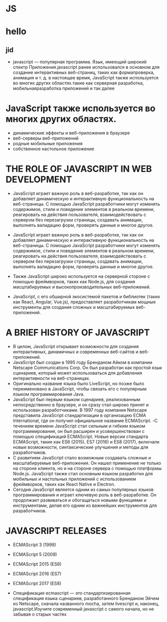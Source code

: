 # JS
# hello
## jid

 - javascript — популярная программа. Язык, имеющий широкий спектр Приложения.javascript ранее использовался в основном для создание интерактивных веб-страниц, таких как формапроверка, анимация и т. д. в настоящее время, JavaScript также используется во многих других областях.такие как серверная разработка, мобильнаяразработка приложений и так далее

# JavaScript также используется во многих других областях.
- динамические эффекты и веб-приложения в браузере
- веб-серверы веб-приложений
- родные мобильные приложения
- собственное настольное приложение
#   THE ROLE OF JAVASCRIPT IN WEB DEVELOPMENT
- JavaScript играет важную роль в веб-разработке, так как он добавляет динамическую и интерактивную функциональность на веб-страницы. С помощью JavaScript разработчики могут изменять содержимое, стили и поведение элементов в реальном времени, реагировать на действия пользователя, взаимодействовать с сервером без перезагрузки страницы, создавать анимации, выполнять валидацию форм, проверять данные и многое другое.


- JavaScript играет важную роль в веб-разработке, так как он добавляет динамическую и интерактивную функциональность на веб-страницы. С помощью JavaScript разработчики могут изменять содержимое, стили и поведение элементов в реальном времени, реагировать на действия пользователя, взаимодействовать с сервером без перезагрузки страницы, создавать анимации, выполнять валидацию форм, проверять данные и многое другое.


- Также JavaScript широко используется на серверной стороне с помощью фреймворков, таких как Node.js, для создания масштабируемых и высокопроизводительных веб-приложений.


- JavaScript, с его обширной экосистемой пакетов и библиотек (таких как React, Angular, Vue.js), предоставляет разработчикам мощные инструменты для создания сложных и масштабируемых веб-приложений.

# A BRIEF HISTORY OF JAVASCRIPT
- В целом, JavaScript открывает возможности для создания интерактивных, динамичных и современных веб-сайтов и веб-приложений.
- JavaScript был создан в 1995 году Бренданом Айком в компании Netscape Communications Corp. Он был разработан как простой язык сценариев, который может использоваться для добавления интерактивности на веб-страницах.
- Оригинально название языка было LiveScript, но позже было переименовано в JavaScript, чтобы связать его с популярным языком программирования Java.
- JavaScript был первым языком сценариев, реализованным непосредственно в браузере, и он сразу стал широко принят и использован разработчиками. В 1997 году компания Netscape представила JavaScript стандартизации в организацию ECMA International, где он получил официальное название ECMAScript.
-С течением времени JavaScript стал сильным и гибким языком программирования, он был расширен и усовершенствован с помощью спецификаций ECMAScript. Новые версии стандарта ECMAScript, такие как ES6 (2015), ES7 (2016) и ES8 (2017), включали новые возможности, синтаксические улучшения и методы для разработчиков.
- С развитием JavaScript стало возможным создавать сложные и масштабируемые веб-приложения. Он нашел применение не только на стороне клиента, но и на стороне сервера с помощью платформы Node.js. JavaScript также стал основным языком разработки для мобильных и настольных приложений с использованием фреймворков, таких как React Native и Electron.
- Сегодня JavaScript является одним из самых популярных языков программирования и играет ключевую роль в веб-разработке. Он продолжает развиваться и обогащаться новыми функциями и инструментами, делая его одним из важнейших инструментов для разработчиков.


# JAVASCRIPT RELEASES 
-  ECMAScript 3 (1999)
- ECMAScript 5 (2009)
- ECMAScript 2015 (ES6)
- ECMAScript 2016 (ES7)
- ECMAScript 2017 (ES8)

- Спецификация ecmascript — это стандартизированная спецификация языка сценариев, разработанного Бренданом Эйчем из Netscape, сначала названного mocha, затем livescript и, наконец, javascript.Изучите современный javascript с самого начала, но не забывая о старых частях